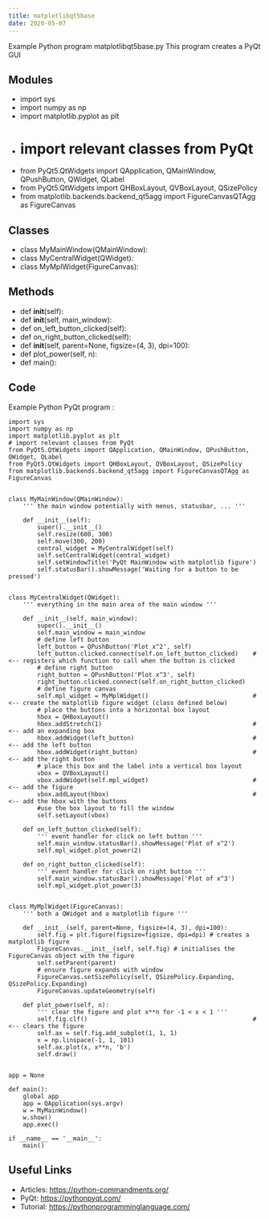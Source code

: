 ```yaml
---
title: matplotlibqt5base
date: 2020-05-07
---
```

Example Python program matplotlibqt5base.py
This program creates a PyQt GUI

## Modules

* import sys
* import numpy as np
* import matplotlib.pyplot as plt
* # import relevant classes from PyQt
* from PyQt5.QtWidgets import QApplication, QMainWindow, QPushButton, QWidget, QLabel
* from PyQt5.QtWidgets import QHBoxLayout, QVBoxLayout, QSizePolicy
* from matplotlib.backends.backend_qt5agg import FigureCanvasQTAgg as FigureCanvas

## Classes

* class MyMainWindow(QMainWindow):
* class MyCentralWidget(QWidget):
* class MyMplWidget(FigureCanvas):

## Methods

* def __init__(self):
* def __init__(self, main_window):
* def on_left_button_clicked(self):
* def on_right_button_clicked(self):
* def __init__(self, parent=None, figsize=(4, 3), dpi=100):
* def plot_power(self, n):
* def main():

## Code

Example Python PyQt program :

    import sys
    import numpy as np
    import matplotlib.pyplot as plt
    # import relevant classes from PyQt
    from PyQt5.QtWidgets import QApplication, QMainWindow, QPushButton, QWidget, QLabel
    from PyQt5.QtWidgets import QHBoxLayout, QVBoxLayout, QSizePolicy
    from matplotlib.backends.backend_qt5agg import FigureCanvasQTAgg as FigureCanvas
    
    
    class MyMainWindow(QMainWindow):
        ''' the main window potentially with menus, statusbar, ... '''
    
        def __init__(self):
            super().__init__()
            self.resize(600, 300)
            self.move(300, 200)
            central_widget = MyCentralWidget(self)
            self.setCentralWidget(central_widget)
            self.setWindowTitle('PyQt MainWindow with matplotlib figure')
            self.statusBar().showMessage('Waiting for a button to be pressed')
    
    
    class MyCentralWidget(QWidget):
        ''' everything in the main area of the main window '''
    
        def __init__(self, main_window):
            super().__init__()
            self.main_window = main_window
            # define left button
            left_button = QPushButton('Plot x^2', self)
            left_button.clicked.connect(self.on_left_button_clicked)    # <-- registers which function to call when the button is clicked
            # define right button
            right_button = QPushButton('Plot x^3', self)
            right_button.clicked.connect(self.on_right_button_clicked)
            # define figure canvas
            self.mpl_widget = MyMplWidget()                             # <-- create the matplotlib figure widget (class defined below)
            # place the buttons into a horizontal box layout
            hbox = QHBoxLayout()
            hbox.addStretch(1)                                          # <-- add an expanding box 
            hbox.addWidget(left_button)                                 # <-- add the left button
            hbox.addWidget(right_button)                                # <-- add the right button
            # place this box and the label into a vertical box layout
            vbox = QVBoxLayout()
            vbox.addWidget(self.mpl_widget)                             # <-- add the figure 
            vbox.addLayout(hbox)                                        # <-- add the hbox with the buttons
            #use the box layout to fill the window
            self.setLayout(vbox) 
    
        def on_left_button_clicked(self):
            ''' event handler for click on left button '''
            self.main_window.statusBar().showMessage('Plot of x^2')
            self.mpl_widget.plot_power(2)
    
        def on_right_button_clicked(self):
            ''' event handler for click on right button '''
            self.main_window.statusBar().showMessage('Plot of x^3')
            self.mpl_widget.plot_power(3)
    
     
    class MyMplWidget(FigureCanvas):
        ''' both a QWidget and a matplotlib figure '''
    
        def __init__(self, parent=None, figsize=(4, 3), dpi=100):
            self.fig = plt.figure(figsize=figsize, dpi=dpi) # creates a matplotlib figure
            FigureCanvas.__init__(self, self.fig) # initialises the FigureCanvas object with the figure
            self.setParent(parent)
            # ensure figure expands with window
            FigureCanvas.setSizePolicy(self, QSizePolicy.Expanding, QSizePolicy.Expanding) 
            FigureCanvas.updateGeometry(self)
    
        def plot_power(self, n):
            ''' clear the figure and plot x**n for -1 < x < 1 '''
            self.fig.clf()                                              # <-- clears the figure 
            self.ax = self.fig.add_subplot(1, 1, 1)
            x = np.linspace(-1, 1, 101)
            self.ax.plot(x, x**n, 'b')
            self.draw()
    
    
    app = None
    
    def main():
        global app
        app = QApplication(sys.argv)
        w = MyMainWindow()
        w.show()
        app.exec()
    
    if __name__ == '__main__':
        main()

## Useful Links

- Articles: https://python-commandments.org/
- PyQt: https://pythonpyqt.com/
- Tutorial: https://pythonprogramminglanguage.com/
